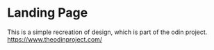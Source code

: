 # Landing Page

This is a simple recreation of design, which is part of the odin project. https://www.theodinproject.com/
